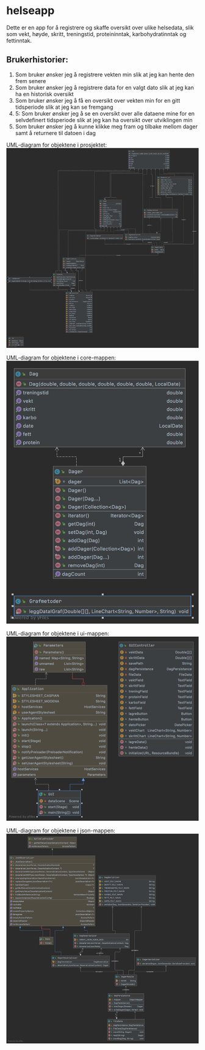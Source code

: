# helseapp

Dette er en app for å registrere og skaffe oversikt over ulike helsedata, 
slik som vekt, høyde,  skritt, treningstid, proteininntak, karbohydratinntak 
og fettinntak. 


## Brukerhistorier:
1. Som bruker ønsker jeg å registrere vekten min slik at jeg kan hente den frem senere
2. Som bruker ønsker jeg å registrere data for en valgt dato slik at jeg kan ha en historisk oversikt
3. Som bruker ønsker jeg å få en oversikt over vekten min for en gitt tidsperiode slik at jeg kan se fremgang
4. 5: Som bruker ønsker jeg å se en oversikt over alle dataene mine for en selvdefinert tidsperiode slik at jeg kan ha oversikt over utviklingen min
5. Som bruker ønsker jeg å kunne klikke meg fram og tilbake mellom dager samt å returnere til datoen i dag


UML-diagram for objektene i prosjektet:
![picture](img/Helseapp_UML.png)

UML-diagram for objektene i core-mappen:
![picture](img/Core_UML.png)

UML-diagram for objektene i ui-mappen:
![picture](img/UI_UML.png)

UML-diagram for objektene i json-mappen:
![picture](img/JSON_UML.png)